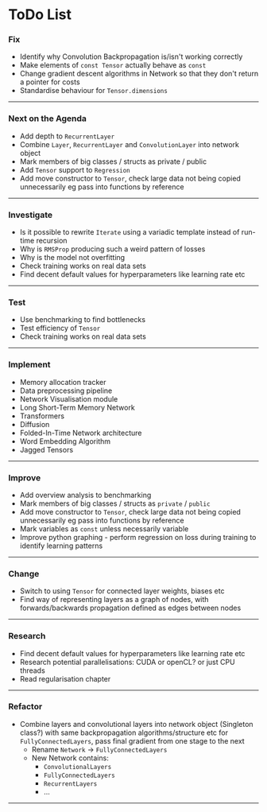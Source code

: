 
# ToDo List

### Fix
  -  Identify why Convolution Backpropagation is/isn't working correctly
  -  Make elements of `const Tensor` actually behave as `const`
  -  Change gradient descent algorithms in Network so that they don't return a pointer for costs
  -  Standardise behaviour for `Tensor.dimensions`
  
-----------------------------------------------------------------------

### Next on the Agenda
 -  Add depth to `RecurrentLayer`
 -  Combine `Layer`, `RecurrentLayer` and `ConvolutionLayer` into network object
 -  Mark members of big classes / structs as private / public
 -  Add `Tensor` support to `Regression`
 -  Add move constructor to `Tensor`, check large data not being copied unnecessarily eg pass into functions by reference

-----------------------------------------------------------------------

### Investigate
 -  Is it possible to rewrite `Iterate` using a variadic template instead of run-time recursion
 -  Why is `RMSProp` producing such a weird pattern of losses
 -  Why is the model not overfitting
 -  Check training works on real data sets
 -  Find decent default values for hyperparameters like learning rate etc

-----------------------------------------------------------------------

### Test
 -  Use benchmarking to find bottlenecks
 -  Test efficiency of `Tensor`
 -  Check training works on real data sets

-----------------------------------------------------------------------

### Implement
 -  Memory allocation tracker
 -  Data preprocessing pipeline
 -  Network Visualisation module
 -  Long Short-Term Memory Network
 -  Transformers
 -  Diffusion
 -  Folded-In-Time Network architecture
 -  Word Embedding Algorithm
 -  Jagged Tensors

-----------------------------------------------------------------------

### Improve
 -  Add overview analysis to benchmarking
 -  Mark members of big classes / structs as `private` / `public`
 -  Add move constructor to `Tensor`, check large data not being copied unnecessarily eg pass into functions by reference
 -  Mark variables as `const` unless necessarily variable
 -  Improve python graphing - perform regression on loss during training to identify learning patterns

-----------------------------------------------------------------------

### Change
 -  Switch to using `Tensor` for connected layer weights, biases etc
 -  Find way of representing layers as a graph of nodes, with forwards/backwards propagation defined as edges between nodes

-----------------------------------------------------------------------

### Research
 -  Find decent default values for hyperparameters like learning rate etc
 -  Research potential parallelisations: CUDA or openCL? or just CPU threads
 -  Read regularisation chapter

-----------------------------------------------------------------------

### Refactor
 -  Combine layers and convolutional layers into network object (Singleton class?) with same backpropagation algorithms/structure etc for `FullyConnectedLayers`, pass final gradient from one stage to the next
     - Rename `Network` -> `FullyConnectedLayers`
     - New Network contains:   
         - `ConvolutionalLayers`
         - `FullyConnectedLayers`
         - `RecurrentLayers`
         - ...

-----------------------------------------------------------------------
